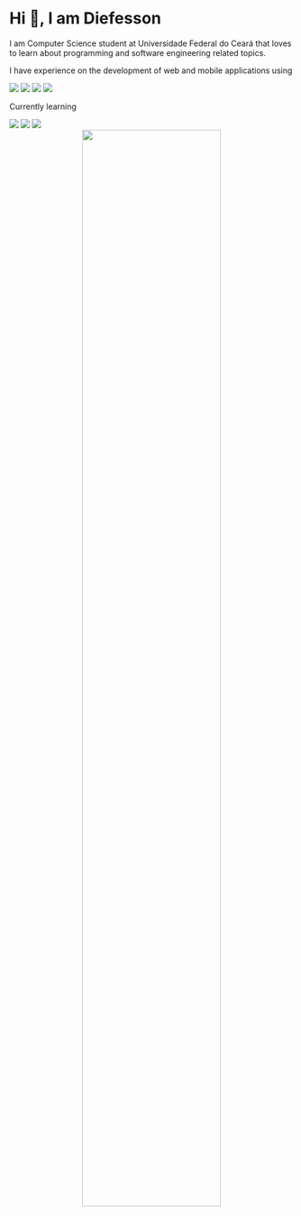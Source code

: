 # Hi 👋, I am Diefesson

I am Computer Science student at Universidade Federal do Ceará that loves to learn about programming and software engineering related topics.

<span>I have experience on the development of web and mobile applications using</span><br>

<div>
  <img src="https://img.shields.io/badge/Python-3776AB?style=for-the-badge&logo=python&logoColor=white" >
  <img src="https://img.shields.io/badge/-HTML%2FCSS%2FJS-orange?style=for-the-badge&logo=Html5&logoColor=white" >
  <img src="https://img.shields.io/badge/Node.js-43853D?style=for-the-badge&logo=node.js&logoColor=white" >
  <img src="https://img.shields.io/badge/Kotlin-0095D5?&style=for-the-badge&logo=kotlin&logoColor=white" >
</div>

<span>Currently learning</span>

<div>
  <img src="https://img.shields.io/badge/Rust-000000?style=for-the-badge&logo=rust&logoColor=white" >
  <img src="https://img.shields.io/badge/Go-00ADD8?style=for-the-badge&logo=go&logoColor=white" >
  <img src="https://img.shields.io/badge/React-20232A?style=for-the-badge&logo=react&logoColor=61DAFB" >
</div>

<div align="center">
  <img width="70%" src="https://github-readme-stats.vercel.app/api?username=diefesson&hide=contribs&count_private=true&show_icons=true&theme=monokai"> 
</div>
  
<!--
**diefesson/diefesson** is a ✨ _special_ ✨ repository because its `README.md` (this file) appears on your GitHub profile.

Here are some ideas to get you started:

- 🔭 I’m currently working on ...
- 🌱 I’m currently learning ...
- 👯 I’m looking to collaborate on ...
- 🤔 I’m looking for help with ...
- 💬 Ask me about ...
- 📫 How to reach me: ...
- 😄 Pronouns: ...
- ⚡ Fun fact: ...
-->
